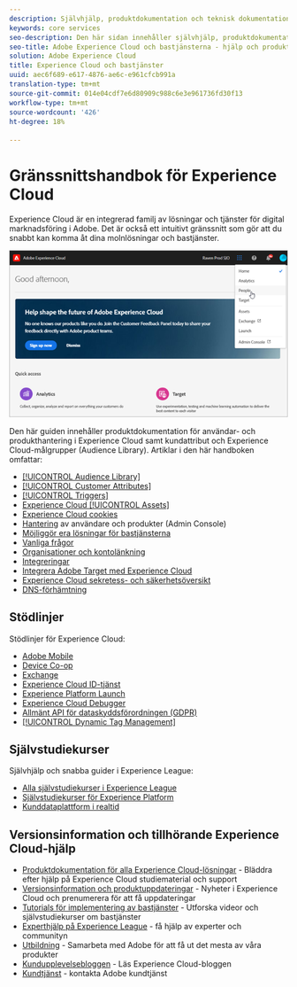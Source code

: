 ```yaml
---
description: Självhjälp, produktdokumentation och teknisk dokumentation för Adobe Experience Cloud. Experience Cloud är en integrerad familj av lösningar och tjänster för digital marknadsföring i Adobe.
keywords: core services
seo-description: Den här sidan innehåller självhjälp, produktdokumentation och teknisk dokumentation för Experience Cloud.
seo-title: Adobe Experience Cloud och bastjänsterna - hjälp och produktdokumentation.
solution: Adobe Experience Cloud
title: Experience Cloud och bastjänster
uuid: aec6f689-e617-4876-ae6c-e961cfcb991a
translation-type: tm+mt
source-git-commit: 014e04cdf7e6d80909c988c6e3e961736fd30f13
workflow-type: tm+mt
source-wordcount: '426'
ht-degree: 18%

---
```



# Gränssnittshandbok för Experience Cloud

Experience Cloud är en integrerad familj av lösningar och tjänster för digital marknadsföring i Adobe. Det är också ett intuitivt gränssnitt som gör att du snabbt kan komma åt dina molnlösningar och bastjänster.

![Experience Cloud](assets/cloud-pulldown.png)

Den här guiden innehåller produktdokumentation för användar- och produkthantering i Experience Cloud samt kundattribut och Experience Cloud-målgrupper (Audience Library). Artiklar i den här handboken omfattar:

* [[!UICONTROL Audience Library]](audience-library/audience-library.md)
* [[!UICONTROL Customer Attributes]](attributes/attributes.md)
* [[!UICONTROL Triggers]](activation/triggers.md)
* [Experience Cloud [!UICONTROL Assets]](experience-cloud-assets/experience-cloud-assets.md)
* [Experience Cloud cookies](cookies/cookies-privacy.md)
* [Hantering](admin-getting-started/admin-getting-started.md) av användare och produkter (Admin Console)
* [Möjliggör era lösningar för bastjänsterna](core-services/core-services.md)
* [Vanliga frågor](admin-getting-started/admin-getting-started.md)
* [Organisationer och kontolänkning](admin-getting-started/organizations.md)
* [Integreringar](marketing-cloud-integrations.md)
* [Integrera Adobe Target med Experience Cloud](https://docs.adobe.com/content/help/sv-SE/target/using/integrate/a4t/a4t.html)
* [Experience Cloud sekretess- och säkerhetsöversikt](assets/Adobe-Marketing-Cloud-Privacy-and-Security-Overview.pdf)
* [DNS-förhämtning](admin-getting-started/admin-getting-started.md#concept_6BC8C6856E3644F8956D7AD0A96383B7)

## Stödlinjer

Stödlinjer för Experience Cloud:

* [Adobe Mobile](https://docs.adobe.com/content/help/en/mobile-services/using/home.html)
* [Device Co-op](https://docs.adobe.com/content/help/sv-SE/device-co-op/using/home.html)
* [Exchange](https://experiencecloud.adobeexchange.com/)
* [Experience Cloud ID-tjänst](https://docs.adobe.com/content/help/sv-SE/id-service/using/home.html)
* [Experience Platform Launch](https://docs.adobelaunch.com/)
* [Experience Cloud Debugger](https://docs.adobe.com/content/help/en/debugger/using/experience-cloud-debugger.html)
* [Allmänt API för dataskyddsförordningen (GDPR)](https://www.adobe.io/apis/experiencecloud/gdpr.html)
* [[!UICONTROL Dynamic Tag Management]](https://docs.adobe.com/content/help/sv-SE/dtm/using/dtm-home.html)

## Självstudiekurser

Självhjälp och snabba guider i Experience League:

* [Alla självstudiekurser i Experience League](https://experienceleague.corp.adobe.com/?lang=en#quick-how-tos)
* [Självstudiekurser för Experience Platform](https://experienceleague.corp.adobe.com/docs/core-services-learn/tutorials/overview.html?lang=en)
* [Kunddataplattform i realtid](https://experienceleague.corp.adobe.com/docs/platform-learn/tutorials/rtcdp/understanding-the-real-time-customer-data-platform.html?lang=en)

## Versionsinformation och tillhörande Experience Cloud-hjälp

* [Produktdokumentation för alla Experience Cloud-lösningar](https://docs.adobe.com/content/help/en/experience-cloud/user-guides/home.html) - Bläddra efter hjälp på Experience Cloud studiematerial och support
* [Versionsinformation och produktuppdateringar](https://docs.adobe.com/content/help/sv-SE/release-notes/experience-cloud/current.html) - Nyheter i Experience Cloud och prenumerera för att få uppdateringar
* [Tutorials för implementering av bastjänster](https://docs.adobe.com/content/help/en/core-services-learn/tutorials/overview.html) - Utforska videor och självstudiekurser om bastjänster
* [Experthjälp på Experience League](https://landing.adobe.com/experience-league/) - få hjälp av experter och communityn
* [Utbildning](https://helpx.adobe.com/se/learning.html?promoid=KAUDK) - Samarbeta med Adobe för att få ut det mesta av våra produkter
* [Kundupplevelsebloggen](https://theblog.adobe.com/customer-experience/) - Läs Experience Cloud-bloggen
* [Kundtjänst](https://helpx.adobe.com/se/contact/enterprise-support.ec.html) - kontakta Adobe kundtjänst
